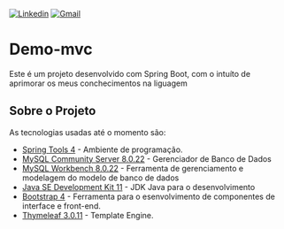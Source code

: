 [![Linkedin](https://img.shields.io/badge/LinkedIn-blue?style=for-the-badge&logo=Linkedin)](https://www.linkedin.com/in/clodoaldo-ribeiro-2a3049a6/) [![Gmail](https://img.shields.io/badge/-Gmail-c14438?style=for-the-badge&logo=Gmail&logoColor=white&link=mailto:clodoribeiro38@gmail.com)](mailto:clodoribeiro38@gmail.com)

# Demo-mvc

Este é um projeto desenvolvido com Spring Boot, com o intuíto de aprimorar os meus conchecimentos na liguagem
 
## Sobre o Projeto

 As tecnologias usadas até o momento são:

* [Spring Tools 4](https://spring.io/tools) - Ambiente de programação.
* [MySQL Community Server 8.0.22](https://dev.mysql.com/downloads/mysql/) - Gerenciador de Banco de Dados
* [MySQL Workbench 8.0.22](https://dev.mysql.com/downloads/workbench/) - Ferramenta de gerenciamento e modelagem do modelo de banco de dados
* [Java SE Development Kit 11](https://www.oracle.com/java/technologies/javase-jdk11-downloads.html) - JDK Java para o desenvolvimento
* [Bootstrap 4](https://getbootstrap.com/) - Ferramenta para o esenvolvimento de componentes de interface e front-end.
* [Thymeleaf 3.0.11](https://www.thymeleaf.org/) - Template Engine.
